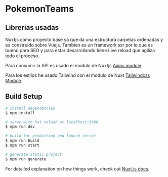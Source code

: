 # PokemonTeams

## Librerias usadas

Nuxtjs como proyecto base ya que da una estructura carpetas ordenadas y es construido sobre Vuejs. Tambien es un framework ssr por lo que es bueno para SEO y para estar desarrollando tiene Live reload que agiliza todo el proceso.

Para consumir la API es usado el modulo de Nuxtjs [Axios module](https://axios.nuxtjs.org). 

Para los estilos he usado Tailwind con el modulo de Nuxt [Tailwindcss Module](https://tailwindcss.nuxtjs.org/).

## Build Setup

```bash
# install dependencies
$ npm install

# serve with hot reload at localhost:3000
$ npm run dev

# build for production and launch server
$ npm run build
$ npm run start

# generate static project
$ npm run generate
```

For detailed explanation on how things work, check out [Nuxt.js docs](https://nuxtjs.org).
